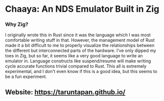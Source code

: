 # Chaaya: An NDS Emulator Built in Zig

### Why Zig?
I originally wrote this in Rust since it was the language which I was most comfortable writing
stuff in that. However, the management model of Rust made it a bit difficult to me to properly
visualize the relationships between the different but interconnected parts of the hardware.
I've only dipped my toes in Zig, but so far, it seems like a very good language to write an
emulator in. Language constructs like suspend/resume will make writing cycle accurate functions
trivial compared to Rust. This all is extremely experimental, and I don't even know if this is a
good idea, but this seems to be a fun experiment.

## Website: https://taruntapan.github.io/
